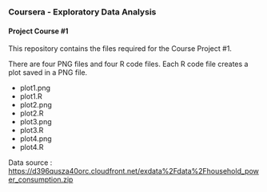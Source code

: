### Coursera - Exploratory Data Analysis
#### Project Course #1

This repository contains the files required for the Course Project #1.

There are four PNG files and four R code files. Each R code file creates a plot saved in a PNG file.

* plot1.png
* plot1.R
* plot2.png
* plot2.R
* plot3.png
* plot3.R
* plot4.png
* plot4.R

Data source : https://d396qusza40orc.cloudfront.net/exdata%2Fdata%2Fhousehold_power_consumption.zip




